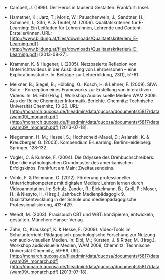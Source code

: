 <!-- filename: 99_Literatur.md -->
<!-- title: Literatur -->

- Campell, J. (1999). Der Heros in tausend Gestalten. Frankfurt: Insel.

- Hametner, K.; Jarz, T.; Moriz, W.; Pauschenwein, J.; Sandtner, H.; Schinnerl, I.; Sifri, A. & Teufel, M. (2006). Qualitätskriterien für E-Learning: Ein Leitfaden für Lehrer/innen, Lehrende und Content-Ersteller/innen. URL: [http://www.bildung.at/files/downloads/Qualitaetskriterien\_E-Learning.pdf](http://www.bildung.at/files/downloads/Qualitaetskriterien\_E-Learning.pdf) \[2013-08-27].

- Krammer, K. & Hugener, I. (2005). Netzbasierte Reflexion von Unterrichtsvideos in der Ausbildung von Lehrpersonen – eine Explorationsstudie. In: Beiträge zur Lehrerbildung, 23(1), 51-61.

- Meixner, B.; Siegel, B.; Hölbling, G.; Kosch, H. & Lehner, F. (2009). SIVA Suite – Konzeption eines Frameworks zur Erstellung von interaktiven Videos. In: M. Eibl (Hrsg.), Workshop Audiovisuelle Medien WAM 2009. Aus der Reihe Chemnitzer Informatik-Berichte. Chemnitz: Technische Universität Chemnitz, 13-20. URL: [http://monarch.qucosa.de/fileadmin/data/qucosa/documents/5817/data/wam09\_monarch.pdf](http://monarch.qucosa.de/fileadmin/data/qucosa/documents/5817/data/wam09\_monarch.pdf) \[2013-07-18].

- Niegemann, H. M.; Hessel, S.; Hochscheid-Mauel, D.; Aslanski, K. & Kreuzberger, G. (2003). Kompendium E-Learning. Berlin/Heidelberg: Springer, 128-132.

- Vogler, C. & Kuhnke, F. (2004). Die Odyssee des Drehbuchschreibers: Über die mythologischen Grundmuster des amerikanischen Erfolgskinos. Frankfurt am Main: Zweitausendeins.

- Vohle, F. & Reinmann, G. (2012). Förderung professioneller Unterrichtskompetenz mit digitalen Medien: Lehren lernen durch Videoannotation. In: Schulz-Zander, R.; Eickelmann, B.; Grell, P.; Moser, H.; & Niesyto, H. (Hrsg.), Jahrbuch Medienpädagogik 9. Qualitätsentwicklung in der Schule und medienpädagogische Professionalisierung, 413-429.

- Wendt, M. (2003). Praxisbuch CBT und WBT: konzipieren, entwickeln, gestalten. München: Hanser Verlag.

- Zahn, C.; Krauskopf, K. & Hesse, F. (2009). Video-Tools im Schulunterricht: Pädagogisch-psychologische Forschung zur Nutzung von audio-visuellen Medien. In: Eibl, M.; Kürsten, J. & Ritter, M. (Hrsg.), Workshop audiovisuelle Medien, WAM 2009, Chemnitz: Technische Universität Chemnitz, 59-66. URL: [http://monarch.qucosa.de/fileadmin/data/qucosa/documents/5817/data/wam09\_monarch.pdf](http://monarch.qucosa.de/fileadmin/data/qucosa/documents/5817/data/wam09\_monarch.pdf) \[2013-07-18].
